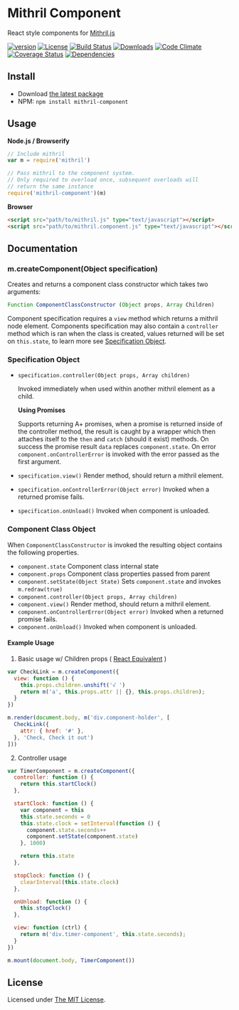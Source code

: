 # Mithril Component

React style components for [Mithril.js][mithril]

[![version][npm-version]][npm-url]
[![License][npm-license]][license-url]
[![Build Status][travis-image]][travis-url]
[![Downloads][npm-downloads]][npm-url]
[![Code Climate][codeclimate-quality]][codeclimate-url]
[![Coverage Status][codeclimate-coverage]][codeclimate-url]
[![Dependencies][david-image]][david-url]

## Install

- Download [the latest package][download]
- NPM: `npm install mithril-component`

## Usage

**Node.js / Browserify**

```js
// Include mithril
var m = require('mithril')

// Pass mithril to the component system.
// Only required to overload once, subsequent overloads will
// return the same instance
require('mithril-component')(m)
```

**Browser**

```html
<script src="path/to/mithril.js" type="text/javascript"></script>
<script src="path/to/mithril.component.js" type="text/javascript"></script>
```

## Documentation

### m.createComponent(Object specification)

Creates and returns a component class constructor which takes two arguments:

```js
Function ComponentClassConstructor (Object props, Array Children)
```

Component specification requires a `view` method which returns a mithril node element. Components specification may also contain a `controller` method which is ran when the class is created, values returned will be set on `this.state`, to learn more see [Specification Object](#specification-object).

### Specification Object

- `specification.controller(Object props, Array children)`

  Invoked immediately when used within another mithril element as a child.

  **Using Promises**

  Supports returning A+ promises, when a promise is returned inside of the controller method, the result is
  caught by a wrapper which then attaches itself to the `then` and `catch` (should it exist) methods. On
  success the promise result `data` replaces `component.state`. On error `component.onControllerError` is invoked
  with the error passed as the first argument.
- `specification.view()` Render method, should return a mithril element.
- `specification.onControllerError(Object error)` Invoked when a returned promise fails.
- `specification.onUnload()` Invoked when component is unloaded.

### Component Class Object

When `ComponentClassConstructor` is invoked the resulting object contains the following properties.

- `component.state` Component class internal state
- `component.props` Component class properties passed from parent
- `component.setState(Object State)` Sets `component.state` and invokes `m.redraw(true)`
- `component.controller(Object props, Array children)`
- `component.view()` Render method, should return a mithril element.
- `component.onControllerError(Object error)` Invoked when a returned promise fails.
- `component.onUnload()` Invoked when component is unloaded.


#### Example Usage

1. Basic usage w/ Children props ( [React Equivalent](https://facebook.github.io/react/docs/reusable-components.html#transferring-props-a-shortcut) )

  ```js
  var CheckLink = m.createComponent({
    view: function () {
      this.props.children.unshift('√ ')
      return m('a', this.props.attr || {}, this.props.children);
    }
  })

  m.render(document.body, m('div.component-holder', [
    CheckLink({
      attr: { href: '#' },
    }, 'Check, Check it out')
  ]))
  ```
2. Controller usage
  ```js
  var TimerComponent = m.createComponent({
    controller: function () {
      return this.startClock()
    },

    startClock: function () {
      var component = this
      this.state.seconds = 0
      this.state.clock = setInterval(function () {
        component.state.seconds++
        component.setState(component.state)
      }, 1000)

      return this.state
    },

    stopClock: function () {
      clearInterval(this.state.clock)
    },

    onUnload: function () {
      this.stopClock()
    },

    view: function (ctrl) {
      return m('div.timer-component', this.state.seconds);
    }
  })

  m.mount(document.body, TimerComponent())
  ```

## License

Licensed under [The MIT License](LICENSE).

[license-url]: https://github.com/Nijikokun/mithril-component/blob/master/LICENSE

[travis-url]: https://travis-ci.org/Nijikokun/mithril-component
[travis-image]: https://img.shields.io/travis/Nijikokun/mithril-component.svg?style=flat

[npm-url]: https://www.npmjs.com/package/mithril-component
[npm-license]: https://img.shields.io/npm/l/mithril-component.svg?style=flat
[npm-version]: https://img.shields.io/npm/v/mithril-component.svg?style=flat
[npm-downloads]: https://img.shields.io/npm/dm/mithril-component.svg?style=flat

[codeclimate-url]: https://codeclimate.com/github/Nijikokun/mithril-component
[codeclimate-quality]: https://img.shields.io/codeclimate/github/Nijikokun/mithril-component.svg?style=flat
[codeclimate-coverage]: https://img.shields.io/codeclimate/coverage/github/Nijikokun/mithril-component.svg?style=flat

[david-url]: https://david-dm.org/Nijikokun/mithril-component
[david-image]: https://img.shields.io/david/Nijikokun/mithril-component.svg?style=flat

[download]: https://github.com/Nijikokun/mithril-component/archive/v1.0.1.zip
[mithril]: https://github.com/lhorie/mithril.js

